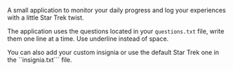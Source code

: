 A small application to monitor your daily progress and log your experiences with a little Star Trek twist.

The application uses the questions located in your ```questions.txt``` file, write them one line at a time.
Use underline instead of space.

You can also add your custom insignia or use the default Star Trek one in the ``insignia.txt``` file.